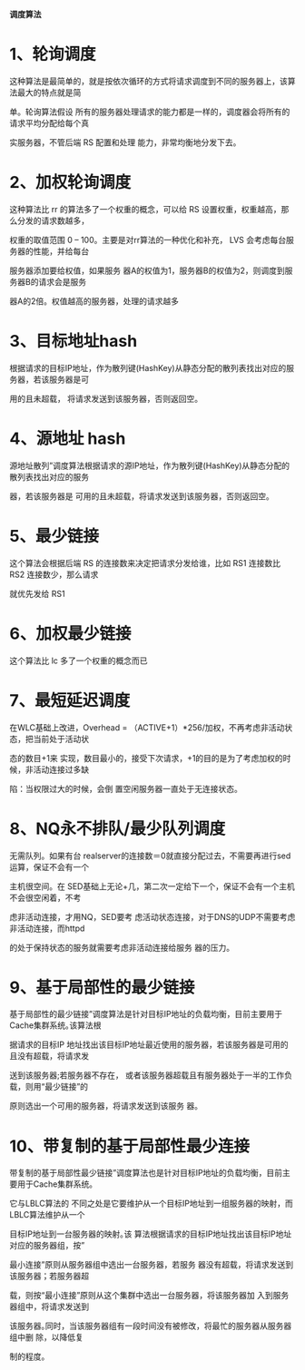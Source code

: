 **调度算法**

# 1、轮询调度

这种算法是最简单的，就是按依次循环的方式将请求调度到不同的服务器上，该算法最大的特点就是简

单。轮询算法假设 所有的服务器处理请求的能力都是一样的，调度器会将所有的请求平均分配给每个真

实服务器，不管后端 RS 配置和处理 能力，非常均衡地分发下去。

# 2、加权轮询调度

这种算法比 rr 的算法多了一个权重的概念，可以给 RS 设置权重，权重越高，那么分发的请求数越多，

权重的取值范围 0 – 100。主要是对rr算法的一种优化和补充， LVS 会考虑每台服务器的性能，并给每台

服务器添加要给权值，如果服务 器A的权值为1，服务器B的权值为2，则调度到服务器B的请求会是服务

器A的2倍。权值越高的服务器，处理的请求越多

# 3、目标地址hash

根据请求的目标IP地址，作为散列键(HashKey)从静态分配的散列表找出对应的服务器，若该服务器是可

用的且未超载， 将请求发送到该服务器，否则返回空。

# 4、源地址 hash

源地址散列”调度算法根据请求的源IP地址，作为散列键(HashKey)从静态分配的散列表找出对应的服务

器，若该服务器是 可用的且未超载，将请求发送到该服务器，否则返回空｡

# 5、最少链接

这个算法会根据后端 RS 的连接数来决定把请求分发给谁，比如 RS1 连接数比 RS2 连接数少，那么请求

就优先发给 RS1

# 6、加权最少链接

这个算法比 lc 多了一个权重的概念而已

# 7、最短延迟调度

在WLC基础上改进，Overhead = （ACTIVE+1）*256/加权，不再考虑非活动状态，把当前处于活动状

态的数目+1来 实现，数目最小的，接受下次请求，+1的目的是为了考虑加权的时候，非活动连接过多缺

陷：当权限过大的时候，会倒 置空闲服务器一直处于无连接状态。

# 8、NQ永不排队/最少队列调度

无需队列。如果有台 realserver的连接数＝0就直接分配过去，不需要再进行sed运算，保证不会有一个

主机很空间。在 SED基础上无论+几，第二次一定给下一个，保证不会有一个主机不会很空闲着，不考

虑非活动连接，才用NQ，SED要考 虑活动状态连接，对于DNS的UDP不需要考虑非活动连接，而httpd

的处于保持状态的服务就需要考虑非活动连接给服务 器的压力。

# 9、基于局部性的最少链接

基于局部性的最少链接”调度算法是针对目标IP地址的负载均衡，目前主要用于Cache集群系统｡该算法根

据请求的目标IP 地址找出该目标IP地址最近使用的服务器，若该服务器是可用的且没有超载，将请求发

送到该服务器;若服务器不存在， 或者该服务器超载且有服务器处于一半的工作负载，则用“最少链接”的

原则选出一个可用的服务器，将请求发送到该服务 器｡

# 10、带复制的基于局部性最少连接

带复制的基于局部性最少链接”调度算法也是针对目标IP地址的负载均衡，目前主要用于Cache集群系统｡

它与LBLC算法的 不同之处是它要维护从一个目标IP地址到一组服务器的映射，而LBLC算法维护从一个

目标IP地址到一台服务器的映射｡该 算法根据请求的目标IP地址找出该目标IP地址对应的服务器组，按”

最小连接”原则从服务器组中选出一台服务器，若服务 器没有超载，将请求发送到该服务器；若服务器超

载，则按“最小连接”原则从这个集群中选出一台服务器，将该服务器加 入到服务器组中，将请求发送到

该服务器｡同时，当该服务器组有一段时间没有被修改，将最忙的服务器从服务器组中删 除，以降低复

制的程度。